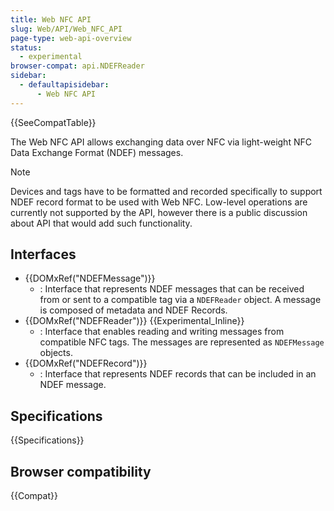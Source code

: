 ```yaml
---
title: Web NFC API
slug: Web/API/Web_NFC_API
page-type: web-api-overview
status:
  - experimental
browser-compat: api.NDEFReader
sidebar:
  - defaultapisidebar:
      - Web NFC API
---
```


{{SeeCompatTable}}

The Web NFC API allows exchanging data over NFC via light-weight NFC Data Exchange Format (NDEF) messages.

> [!NOTE]
> Devices and tags have to be formatted and recorded specifically to support NDEF record format to be used with Web NFC. Low-level operations are currently not supported by the API, however there is a public discussion about API that would add such functionality.

## Interfaces

- {{DOMxRef("NDEFMessage")}}
  - : Interface that represents NDEF messages that can be received from or sent to a compatible tag via a `NDEFReader` object. A message is composed of metadata and NDEF Records.
- {{DOMxRef("NDEFReader")}} {{Experimental_Inline}}
  - : Interface that enables reading and writing messages from compatible NFC tags. The messages are represented as `NDEFMessage` objects.
- {{DOMxRef("NDEFRecord")}}
  - : Interface that represents NDEF records that can be included in an NDEF message.

## Specifications

{{Specifications}}

## Browser compatibility

{{Compat}}
